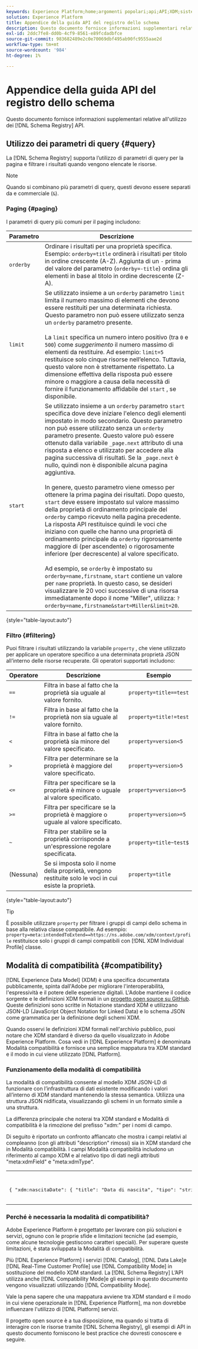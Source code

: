 ```yaml
---
keywords: Experience Platform;home;argomenti popolari;api;API;XDM;sistema XDM;modello dati esperienza;modello dati esperienza;modello dati esperienza;modello dati;modello dati;modello dati;registro schema;registro schema;compatibilità;modalità compatibilità;modalità compatibilità;tipo di campo;tipi di campo;
solution: Experience Platform
title: Appendice della guida API del registro dello schema
description: Questo documento fornisce informazioni supplementari relative all'utilizzo dell'API del Registro di sistema dello schema.
exl-id: 2ddc7fe8-dd0b-4cf9-8561-e89fcdadbfce
source-git-commit: 983682489e2c0e70069dbf495ab90fc9555aae2d
workflow-type: tm+mt
source-wordcount: '984'
ht-degree: 1%

---
```


# Appendice della guida API del registro dello schema

Questo documento fornisce informazioni supplementari relative all&#39;utilizzo dei [!DNL Schema Registry] API.

## Utilizzo dei parametri di query {#query}

La [!DNL Schema Registry] supporta l’utilizzo di parametri di query per la pagina e filtrare i risultati quando vengono elencate le risorse.

>[!NOTE]
>
>Quando si combinano più parametri di query, questi devono essere separati da e commerciale (`&`).

### Paging {#paging}

I parametri di query più comuni per il paging includono:

| Parametro | Descrizione |
| --- | --- |
| `orderby` | Ordinare i risultati per una proprietà specifica. Esempio: `orderby=title` ordinerà i risultati per titolo in ordine crescente (A-Z). Aggiunta di un `-` prima del valore del parametro (`orderby=-title`) ordina gli elementi in base al titolo in ordine decrescente (Z-A). |
| `limit` | Se utilizzato insieme a un `orderby` parametro `limit` limita il numero massimo di elementi che devono essere restituiti per una determinata richiesta. Questo parametro non può essere utilizzato senza un `orderby` parametro presente.<br><br>La `limit` specifica un numero intero positivo (tra `0` e `500`) come *suggerimento* il numero massimo di elementi da restituire. Ad esempio: `limit=5` restituisce solo cinque risorse nell’elenco. Tuttavia, questo valore non è strettamente rispettato. La dimensione effettiva della risposta può essere minore o maggiore a causa della necessità di fornire il funzionamento affidabile del `start` , se disponibile. |
| `start` | Se utilizzato insieme a un `orderby` parametro `start` specifica dove deve iniziare l&#39;elenco degli elementi impostato in modo secondario. Questo parametro non può essere utilizzato senza un `orderby` parametro presente. Questo valore può essere ottenuto dalla variabile `_page.next` attributo di una risposta a elenco e utilizzato per accedere alla pagina successiva di risultati. Se la `_page.next` è nullo, quindi non è disponibile alcuna pagina aggiuntiva.<br><br>In genere, questo parametro viene omesso per ottenere la prima pagina dei risultati. Dopo questo, `start` deve essere impostato sul valore massimo della proprietà di ordinamento principale del `orderby` campo ricevuto nella pagina precedente. La risposta API restituisce quindi le voci che iniziano con quelle che hanno una proprietà di ordinamento principale da `orderby` rigorosamente maggiore di (per ascendente) o rigorosamente inferiore (per decrescente) al valore specificato.<br><br>Ad esempio, se `orderby` è impostato su `orderby=name,firstname`, `start` contiene un valore per `name` proprietà. In questo caso, se desideri visualizzare le 20 voci successive di una risorsa immediatamente dopo il nome &quot;Miller&quot;, utilizza: `?orderby=name,firstname&start=Miller&limit=20`. |

{style=&quot;table-layout:auto&quot;}

### Filtro {#filtering}

Puoi filtrare i risultati utilizzando la variabile `property` , che viene utilizzato per applicare un operatore specifico a una determinata proprietà JSON all’interno delle risorse recuperate. Gli operatori supportati includono:

| Operatore | Descrizione | Esempio |
| --- | --- | --- |
| `==` | Filtra in base al fatto che la proprietà sia uguale al valore fornito. | `property=title==test` |
| `!=` | Filtra in base al fatto che la proprietà non sia uguale al valore fornito. | `property=title!=test` |
| `<` | Filtra in base al fatto che la proprietà sia minore del valore specificato. | `property=version<5` |
| `>` | Filtra per determinare se la proprietà è maggiore del valore specificato. | `property=version>5` |
| `<=` | Filtra per specificare se la proprietà è minore o uguale al valore specificato. | `property=version<=5` |
| `>=` | Filtra per specificare se la proprietà è maggiore o uguale al valore specificato. | `property=version>=5` |
| `~` | Filtra per stabilire se la proprietà corrisponde a un&#39;espressione regolare specificata. | `property=title~test$` |
| (Nessuna) | Se si imposta solo il nome della proprietà, vengono restituite solo le voci in cui esiste la proprietà. | `property=title` |

{style=&quot;table-layout:auto&quot;}

>[!TIP]
>
>È possibile utilizzare `property` per filtrare i gruppi di campi dello schema in base alla relativa classe compatibile. Ad esempio: `property=meta:intendedToExtend==https://ns.adobe.com/xdm/context/profile` restituisce solo i gruppi di campi compatibili con [!DNL XDM Individual Profile] classe.

## Modalità di compatibilità {#compatibility}

[!DNL Experience Data Model] (XDM) è una specifica documentata pubblicamente, spinta dall&#39;Adobe per migliorare l&#39;interoperabilità, l&#39;espressività e il potere delle esperienze digitali. L&#39;Adobe mantiene il codice sorgente e le definizioni XDM formali in un [progetto open source su GitHub](https://github.com/adobe/xdm/). Queste definizioni sono scritte in Notazione standard XDM e utilizzano JSON-LD (JavaScript Object Notation for Linked Data) e lo schema JSON come grammatica per la definizione degli schemi XDM.

Quando osservi le definizioni XDM formali nell&#39;archivio pubblico, puoi notare che XDM standard è diverso da quello visualizzato in Adobe Experience Platform. Cosa vedi in [!DNL Experience Platform] è denominata Modalità compatibilità e fornisce una semplice mappatura tra XDM standard e il modo in cui viene utilizzato [!DNL Platform].

### Funzionamento della modalità di compatibilità

La modalità di compatibilità consente al modello XDM JSON-LD di funzionare con l’infrastruttura di dati esistente modificando i valori all’interno di XDM standard mantenendo la stessa semantica. Utilizza una struttura JSON nidificata, visualizzando gli schemi in un formato simile a una struttura.

La differenza principale che noterai tra XDM standard e Modalità di compatibilità è la rimozione del prefisso &quot;xdm:&quot; per i nomi di campo.

Di seguito è riportato un confronto affiancato che mostra i campi relativi al compleanno (con gli attributi &quot;description&quot; rimossi) sia in XDM standard che in Modalità compatibilità. I campi Modalità compatibilità includono un riferimento al campo XDM e al relativo tipo di dati negli attributi &quot;meta:xdmField&quot; e &quot;meta:xdmType&quot;.

<table style="table-layout:auto">
  <th>XDM standard</th>
  <th>Modalità di compatibilità</th>
  <tr>
  <td>
  <pre class=" language-json">
{ "xdm:nascitaDate": { "title": "Data di nascita", "tipo": "string", "format": "date" }, "xdm:nascitaDayAndMonth": { "title": "Data di nascita", "tipo": "string", "pattern": "[0-1][0-9]-[0-9][0-9]" }, "xdm:nascitaYear": { "title": "Anno di nascita", "tipo": "integer", "minimum": 1, "massimo": 32767 } }
  </pre>
  </td>
  <td>
  <pre class=" language-json">
{ "data di nascita": { "title": "Data di nascita", "tipo": "string", "format": "date", "meta:xdmField": "xdm:nascitaDate", "meta:xdmType": "date" }, "nascitaDayAndMonth": { "title": "Data di nascita", "tipo": "string", "pattern": "[0-1][0-9]-[0-9][0-9]", "meta:xdmField": "xdm:nascitaDayAndMonth", "meta:xdmType": "string" }, "nascitaYear": { "title": "Anno di nascita", "tipo": "integer", "minimum": 1, "massimo": 32767, "meta:xdmField": "xdm:nascitaYear", "meta:xdmType": "short" } }
      </pre>
  </td>
  </tr>
</table>

### Perché è necessaria la modalità di compatibilità?

Adobe Experience Platform è progettato per lavorare con più soluzioni e servizi, ognuno con le proprie sfide e limitazioni tecniche (ad esempio, come alcune tecnologie gestiscono caratteri speciali). Per superare queste limitazioni, è stata sviluppata la Modalità di compatibilità.

Più [!DNL Experience Platform] i servizi [!DNL Catalog], [!DNL Data Lake]e [!DNL Real-Time Customer Profile] use [!DNL Compatibility Mode] in sostituzione del modello XDM standard. La [!DNL Schema Registry] L’API utilizza anche [!DNL Compatibility Mode]e gli esempi in questo documento vengono visualizzati utilizzando [!DNL Compatibility Mode].

Vale la pena sapere che una mappatura avviene tra XDM standard e il modo in cui viene operazionale in [!DNL Experience Platform], ma non dovrebbe influenzare l&#39;utilizzo di [!DNL Platform] servizi.

Il progetto open source è a tua disposizione, ma quando si tratta di interagire con le risorse tramite [!DNL Schema Registry], gli esempi di API in questo documento forniscono le best practice che dovresti conoscere e seguire.
